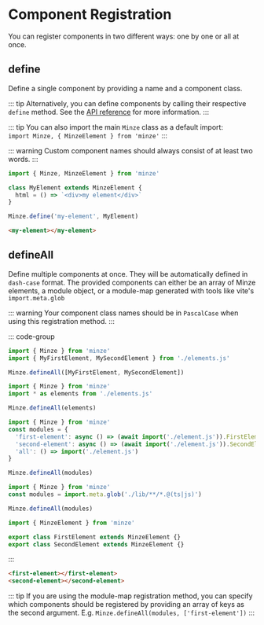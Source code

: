 # Component Registration

You can register components in two different ways: one by one or all at once.

## define

Define a single component by providing a name and a component class.

::: tip
Alternatively, you can define components by calling their respective `define` method. See the [API reference](/api/minze-element#define) for more information.
:::

::: tip
You can also import the main `Minze` class as a default import: <br> `import Minze, { MinzeElement } from 'minze'`
:::

::: warning
Custom component names should always consist of at least two words.
:::

```js
import { Minze, MinzeElement } from 'minze'

class MyElement extends MinzeElement {
  html = () => `<div>my element</div>`
}

Minze.define('my-element', MyElement)
```

```html
<my-element></my-element>
```

## defineAll

Define multiple components at once. They will be automatically defined in `dash-case` format. The provided components can either be an array of Minze elements, a module object, or a module-map generated with tools like vite's `import.meta.glob`

::: warning
Your component class names should be in `PascalCase` when using this registration method.
:::

::: code-group

```js [Array]
import { Minze } from 'minze'
import { MyFirstElement, MySecondElement } from './elements.js'

Minze.defineAll([MyFirstElement, MySecondElement])
```

```js [Module]
import { Minze } from 'minze'
import * as elements from './elements.js'

Minze.defineAll(elements)
```

<!-- prettier-ignore-start -->
```js [Module-Map]
import { Minze } from 'minze'
const modules = {
  'first-element': async () => (await import('./element.js')).FirstElement,
  'second-element': async () => (await import('./element.js')).SecondElement,
  'all': () => import('./element.js')
}

Minze.defineAll(modules)
```
<!-- prettier-ignore-end -->

```js [Module-Map (Vite)]
import { Minze } from 'minze'
const modules = import.meta.glob('./lib/**/*.@(ts|js)')

Minze.defineAll(modules)
```

```js [./elements.js]
import { MinzeElement } from 'minze'

export class FirstElement extends MinzeElement {}
export class SecondElement extends MinzeElement {}
```

:::

<!-- prettier-ignore-start -->
```html
<first-element></first-element>
<second-element></second-element>
```
<!-- prettier-ignore-end -->

::: tip
If you are using the module-map registration method, you can specify which components should be registered by providing an array of keys as the second argument. E.g. `Minze.defineAll(modules, ['first-element'])`
:::
